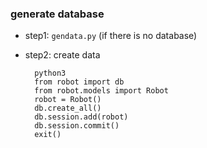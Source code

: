 ### generate database

- step1: `gendata.py` (if there is no database)
- step2: create data

		python3
		from robot import db
		from robot.models import Robot
		robot = Robot()
		db.create_all()
		db.session.add(robot)
		db.session.commit()
		exit()